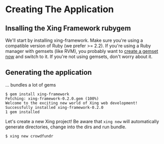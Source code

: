 # Creating The Application

## Insalling the Xing Framework rubygem

We'll start by installing xing-framework. Make sure you're using a compatible version of Ruby (we prefer >= 2.2).  If you're using a Ruby manager with gemsets (like RVM), you probably want to [create a gemset now](https://rvm.io/gemsets/basics) and switch to it. If you're not using gemsets, don't worry about it.

## Generating the application

... bundles a lot of gems

    $ gem install xing-framework
    Fetching: xing-framework-0.2.0.gem (100%)
    Welcome to the exciting new world of Xing web development!
    Successfully installed xing-framework-0.2.0
    1 gem installed
    
Let's create a new Xing project! Be aware that `xing new` will automatically generate directories, change into the dirs and run bundle.

    $ xing new crowdfundr


